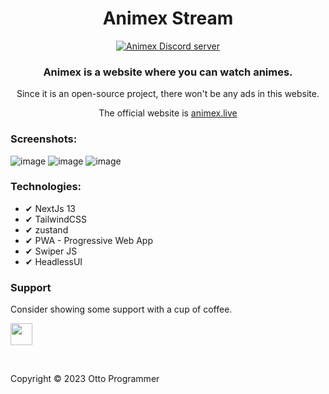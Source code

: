 <div align="center">
<h1>Animex Stream</h1>

[![Animex Discord server](https://discordapp.com/api/guilds/921529286698074185/widget.png?style=banner1)](https://discord.gg/uEAKwRrFpn)

### Animex is a website where you can watch animes.

Since it is an open-source project, there won't be any ads in this website.

The official website is [animex.live](https://www.animex.live)

</div>

    

<h3>Screenshots:</h3>

![image](https://i.imgur.com/NzE97dT.png)
![image](https://i.imgur.com/wArexis.png)
![image](https://i.imgur.com/WoZCA5T.png)

**<h3>Technologies:</h3>**
    <ul>
    <li>✔ NextJs 13</li>
    <li>✔ TailwindCSS</li>
    <li>✔ zustand</li>
    <li>✔ PWA - Progressive Web App</li>
    <li>✔ Swiper JS</li>
    <li>✔ HeadlessUI </li>
    
 </ul>
 
 ### Support

Consider showing some support with a cup of coffee.

<a href="https://www.buymeacoffee.com/ottoprogrammer"><img src="https://www.buymeacoffee.com/assets/img/guidelines/download-assets-sm-1.svg" height="35px"/></a>

<br/>
<!-- LICENSE -->

Copyright © 2023 Otto Programmer